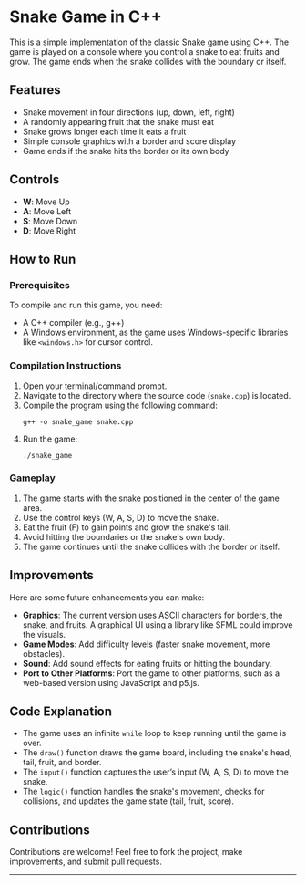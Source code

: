 # Snake Game in C++

This is a simple implementation of the classic Snake game using C++. The game is played on a console where you control a snake to eat fruits and grow. The game ends when the snake collides with the boundary or itself.

## Features

- Snake movement in four directions (up, down, left, right)
- A randomly appearing fruit that the snake must eat
- Snake grows longer each time it eats a fruit
- Simple console graphics with a border and score display
- Game ends if the snake hits the border or its own body

## Controls

- **W**: Move Up
- **A**: Move Left
- **S**: Move Down
- **D**: Move Right

## How to Run

### Prerequisites

To compile and run this game, you need:
- A C++ compiler (e.g., g++)
- A Windows environment, as the game uses Windows-specific libraries like `<windows.h>` for cursor control.

### Compilation Instructions

1. Open your terminal/command prompt.
2. Navigate to the directory where the source code (`snake.cpp`) is located.
3. Compile the program using the following command:
   ```
   g++ -o snake_game snake.cpp
   ```
4. Run the game:
   ```
   ./snake_game
   ```

### Gameplay

1. The game starts with the snake positioned in the center of the game area.
2. Use the control keys (W, A, S, D) to move the snake.
3. Eat the fruit (F) to gain points and grow the snake's tail.
4. Avoid hitting the boundaries or the snake's own body.
5. The game continues until the snake collides with the border or itself.

## Improvements

Here are some future enhancements you can make:
- **Graphics**: The current version uses ASCII characters for borders, the snake, and fruits. A graphical UI using a library like SFML could improve the visuals.
- **Game Modes**: Add difficulty levels (faster snake movement, more obstacles).
- **Sound**: Add sound effects for eating fruits or hitting the boundary.
- **Port to Other Platforms**: Port the game to other platforms, such as a web-based version using JavaScript and p5.js.

## Code Explanation

- The game uses an infinite `while` loop to keep running until the game is over.
- The `draw()` function draws the game board, including the snake's head, tail, fruit, and border.
- The `input()` function captures the user’s input (W, A, S, D) to move the snake.
- The `logic()` function handles the snake's movement, checks for collisions, and updates the game state (tail, fruit, score).

## Contributions

Contributions are welcome! Feel free to fork the project, make improvements, and submit pull requests.

---
